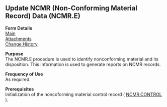 ##  Update NCMR (Non-Conforming Material Record) Data (NCMR.E)

<PageHeader />

**Form Details**  
[ Main ](NCMR-E-1/README.md)   
[ Attachments ](NCMR-E-2/README.md)   
[ Change History ](NCMR-E-3/README.md)   

**Purpose**  
The NCMR.E procedure is used to identify nonconforming material and its
disposition. This information is used to generate reports on NCMR records.

**Frequency of Use**  
As required.

**Prerequisites**  
Initialization of the noncoforming material control record ( [ NCMR.CONTROL ](../../../../rover/PRO-OVERVIEW/PRO-ENTRY/NCMR-CONTROL) ). 

<badge text= "Version 8.10.57" vertical="middle" />

<PageFooter />